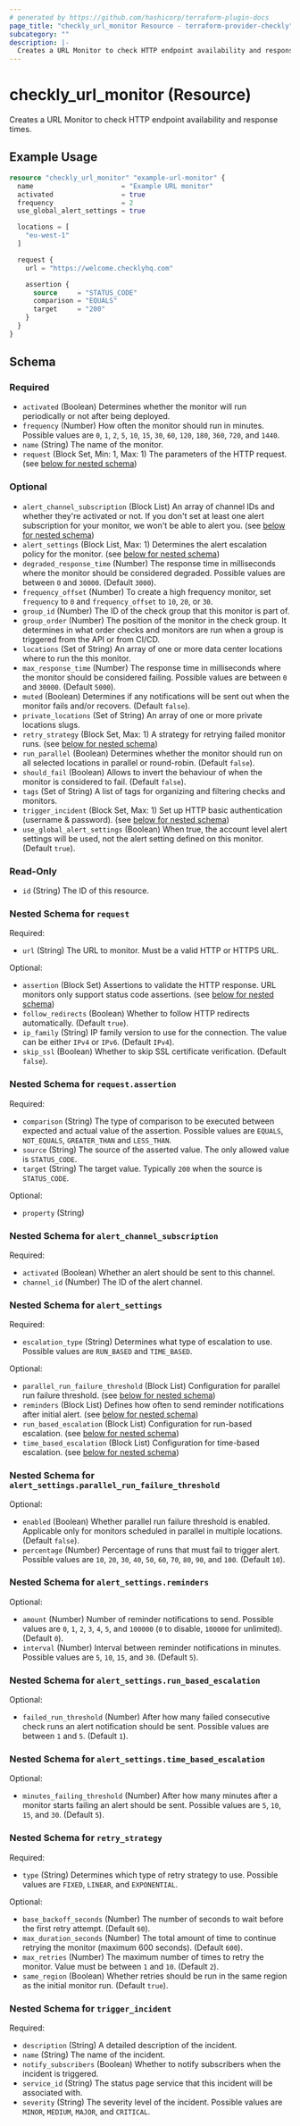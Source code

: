 ```yaml
---
# generated by https://github.com/hashicorp/terraform-plugin-docs
page_title: "checkly_url_monitor Resource - terraform-provider-checkly"
subcategory: ""
description: |-
  Creates a URL Monitor to check HTTP endpoint availability and response times.
---
```


# checkly_url_monitor (Resource)

Creates a URL Monitor to check HTTP endpoint availability and response times.

## Example Usage

```terraform
resource "checkly_url_monitor" "example-url-monitor" {
  name                      = "Example URL monitor"
  activated                 = true
  frequency                 = 2
  use_global_alert_settings = true

  locations = [
    "eu-west-1"
  ]

  request {
    url = "https://welcome.checklyhq.com"

    assertion {
      source     = "STATUS_CODE"
      comparison = "EQUALS"
      target     = "200"
    }
  }
}
```

<!-- schema generated by tfplugindocs -->
## Schema

### Required

- `activated` (Boolean) Determines whether the monitor will run periodically or not after being deployed.
- `frequency` (Number) How often the monitor should run in minutes. Possible values are `0`, `1`, `2`, `5`, `10`, `15`, `30`, `60`, `120`, `180`, `360`, `720`, and `1440`.
- `name` (String) The name of the monitor.
- `request` (Block Set, Min: 1, Max: 1) The parameters of the HTTP request. (see [below for nested schema](#nestedblock--request))

### Optional

- `alert_channel_subscription` (Block List) An array of channel IDs and whether they're activated or not. If you don't set at least one alert subscription for your monitor, we won't be able to alert you. (see [below for nested schema](#nestedblock--alert_channel_subscription))
- `alert_settings` (Block List, Max: 1) Determines the alert escalation policy for the monitor. (see [below for nested schema](#nestedblock--alert_settings))
- `degraded_response_time` (Number) The response time in milliseconds where the monitor should be considered degraded. Possible values are between `0` and `30000`. (Default `3000`).
- `frequency_offset` (Number) To create a high frequency monitor, set `frequency` to `0` and `frequency_offset` to `10`, `20`, or `30`.
- `group_id` (Number) The ID of the check group that this monitor is part of.
- `group_order` (Number) The position of the monitor in the check group. It determines in what order checks and monitors are run when a group is triggered from the API or from CI/CD.
- `locations` (Set of String) An array of one or more data center locations where to run the this monitor.
- `max_response_time` (Number) The response time in milliseconds where the monitor should be considered failing. Possible values are between `0` and `30000`. (Default `5000`).
- `muted` (Boolean) Determines if any notifications will be sent out when the monitor fails and/or recovers. (Default `false`).
- `private_locations` (Set of String) An array of one or more private locations slugs.
- `retry_strategy` (Block Set, Max: 1) A strategy for retrying failed monitor runs. (see [below for nested schema](#nestedblock--retry_strategy))
- `run_parallel` (Boolean) Determines whether the monitor should run on all selected locations in parallel or round-robin. (Default `false`).
- `should_fail` (Boolean) Allows to invert the behaviour of when the monitor is considered to fail. (Default `false`).
- `tags` (Set of String) A list of tags for organizing and filtering checks and monitors.
- `trigger_incident` (Block Set, Max: 1) Set up HTTP basic authentication (username & password). (see [below for nested schema](#nestedblock--trigger_incident))
- `use_global_alert_settings` (Boolean) When true, the account level alert settings will be used, not the alert setting defined on this monitor. (Default `true`).

### Read-Only

- `id` (String) The ID of this resource.

<a id="nestedblock--request"></a>
### Nested Schema for `request`

Required:

- `url` (String) The URL to monitor. Must be a valid HTTP or HTTPS URL.

Optional:

- `assertion` (Block Set) Assertions to validate the HTTP response. URL monitors only support status code assertions. (see [below for nested schema](#nestedblock--request--assertion))
- `follow_redirects` (Boolean) Whether to follow HTTP redirects automatically. (Default `true`).
- `ip_family` (String) IP family version to use for the connection. The value can be either `IPv4` or `IPv6`. (Default `IPv4`).
- `skip_ssl` (Boolean) Whether to skip SSL certificate verification. (Default `false`).

<a id="nestedblock--request--assertion"></a>
### Nested Schema for `request.assertion`

Required:

- `comparison` (String) The type of comparison to be executed between expected and actual value of the assertion. Possible values are `EQUALS`, `NOT_EQUALS`, `GREATER_THAN` and `LESS_THAN`.
- `source` (String) The source of the asserted value. The only allowed value is `STATUS_CODE`.
- `target` (String) The target value. Typically `200` when the source is `STATUS_CODE`.

Optional:

- `property` (String)



<a id="nestedblock--alert_channel_subscription"></a>
### Nested Schema for `alert_channel_subscription`

Required:

- `activated` (Boolean) Whether an alert should be sent to this channel.
- `channel_id` (Number) The ID of the alert channel.


<a id="nestedblock--alert_settings"></a>
### Nested Schema for `alert_settings`

Required:

- `escalation_type` (String) Determines what type of escalation to use. Possible values are `RUN_BASED` and `TIME_BASED`.

Optional:

- `parallel_run_failure_threshold` (Block List) Configuration for parallel run failure threshold. (see [below for nested schema](#nestedblock--alert_settings--parallel_run_failure_threshold))
- `reminders` (Block List) Defines how often to send reminder notifications after initial alert. (see [below for nested schema](#nestedblock--alert_settings--reminders))
- `run_based_escalation` (Block List) Configuration for run-based escalation. (see [below for nested schema](#nestedblock--alert_settings--run_based_escalation))
- `time_based_escalation` (Block List) Configuration for time-based escalation. (see [below for nested schema](#nestedblock--alert_settings--time_based_escalation))

<a id="nestedblock--alert_settings--parallel_run_failure_threshold"></a>
### Nested Schema for `alert_settings.parallel_run_failure_threshold`

Optional:

- `enabled` (Boolean) Whether parallel run failure threshold is enabled. Applicable only for monitors scheduled in parallel in multiple locations. (Default `false`).
- `percentage` (Number) Percentage of runs that must fail to trigger alert. Possible values are `10`, `20`, `30`, `40`, `50`, `60`, `70`, `80`, `90`, and `100`. (Default `10`).


<a id="nestedblock--alert_settings--reminders"></a>
### Nested Schema for `alert_settings.reminders`

Optional:

- `amount` (Number) Number of reminder notifications to send. Possible values are `0`, `1`, `2`, `3`, `4`, `5`, and `100000` (`0` to disable, `100000` for unlimited). (Default `0`).
- `interval` (Number) Interval between reminder notifications in minutes. Possible values are `5`, `10`, `15`, and `30`. (Default `5`).


<a id="nestedblock--alert_settings--run_based_escalation"></a>
### Nested Schema for `alert_settings.run_based_escalation`

Optional:

- `failed_run_threshold` (Number) After how many failed consecutive check runs an alert notification should be sent. Possible values are between `1` and `5`. (Default `1`).


<a id="nestedblock--alert_settings--time_based_escalation"></a>
### Nested Schema for `alert_settings.time_based_escalation`

Optional:

- `minutes_failing_threshold` (Number) After how many minutes after a monitor starts failing an alert should be sent. Possible values are `5`, `10`, `15`, and `30`. (Default `5`).



<a id="nestedblock--retry_strategy"></a>
### Nested Schema for `retry_strategy`

Required:

- `type` (String) Determines which type of retry strategy to use. Possible values are `FIXED`, `LINEAR`, and `EXPONENTIAL`.

Optional:

- `base_backoff_seconds` (Number) The number of seconds to wait before the first retry attempt. (Default `60`).
- `max_duration_seconds` (Number) The total amount of time to continue retrying the monitor (maximum 600 seconds). (Default `600`).
- `max_retries` (Number) The maximum number of times to retry the monitor. Value must be between `1` and `10`. (Default `2`).
- `same_region` (Boolean) Whether retries should be run in the same region as the initial monitor run. (Default `true`).


<a id="nestedblock--trigger_incident"></a>
### Nested Schema for `trigger_incident`

Required:

- `description` (String) A detailed description of the incident.
- `name` (String) The name of the incident.
- `notify_subscribers` (Boolean) Whether to notify subscribers when the incident is triggered.
- `service_id` (String) The status page service that this incident will be associated with.
- `severity` (String) The severity level of the incident. Possible values are `MINOR`, `MEDIUM`, `MAJOR`, and `CRITICAL`.
